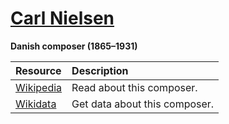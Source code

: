 # [Carl Nielsen][composer]

__Danish composer (1865–1931)__

[composer]: https://musescore.com/openscore-string-quartets/sets?order=title&text=Nielsen,+Carl

Resource | Description
:---|:---
[Wikipedia] | Read about this composer.
[Wikidata] | Get data about this composer.

[Wikipedia]: https://en.wikipedia.org/wiki/Carl_Nielsen
[Wikidata]: https://www.wikidata.org/wiki/Q205139
